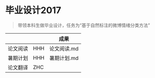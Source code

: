 # 毕业设计2017

> 带领本科生做毕业设计，任务为“基于自然标注的微博情绪分类方法”



|      |      | 成果      |
| ---- | ---- | ------- |
| 论文阅读 | HHH  | 论文阅读.md |
| 暑期计划 | HHH  | 暑期计划.md |
| 论文翻译 | ZHC  |         |













